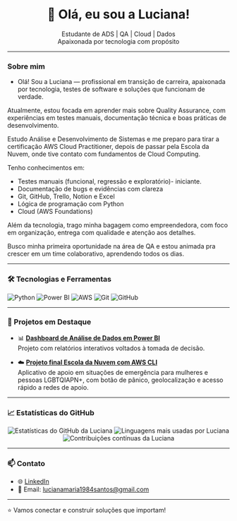 <h1 align="center">👋 Olá, eu sou a Luciana!</h1>

<p align="center">
   Estudante de ADS | QA | Cloud | Dados <br>
  Apaixonada por tecnologia com propósito 
</p>

---

### Sobre mim
- Olá! Sou a Luciana — profissional em transição de carreira, apaixonada por tecnologia, testes de software e soluções que funcionam de verdade.

Atualmente, estou focada em aprender mais sobre Quality Assurance, com experiências em testes manuais, documentação técnica e boas práticas de desenvolvimento.

Estudo Análise e Desenvolvimento de Sistemas e me preparo para tirar a certificação AWS Cloud Practitioner, depois de passar pela Escola da Nuvem, onde tive contato com fundamentos de Cloud Computing.

Tenho conhecimentos em:
- Testes manuais (funcional, regressão e exploratório)- iniciante.
- Documentação de bugs e evidências com clareza
- Git, GitHub, Trello, Notion e Excel
- Lógica de programação com Python
- Cloud (AWS Foundations)

 Além da tecnologia, trago minha bagagem como empreendedora, com foco em organização, entrega com qualidade e atenção aos detalhes.

Busco minha primeira oportunidade na área de QA e estou animada pra crescer em um time colaborativo, aprendendo todos os dias.

---

### 🛠️ Tecnologias e Ferramentas

![Python](https://img.shields.io/badge/Python-3776AB?style=flat-square&logo=python&logoColor=white)
![Power BI](https://img.shields.io/badge/Power%20BI-F2C811?style=flat-square&logo=powerbi&logoColor=black)
![AWS](https://img.shields.io/badge/AWS-232F3E?style=flat-square&logo=amazonaws&logoColor=white)
![Git](https://img.shields.io/badge/Git-F05032?style=flat-square&logo=git&logoColor=white)
![GitHub](https://img.shields.io/badge/GitHub-181717?style=flat-square&logo=github&logoColor=white)

---

### 📂 Projetos em Destaque


- 📊 **[Dashboard de Análise de Dados em Power BI](https://github.com/seuusuario/analise-powerbi)**  
  Projeto com relatórios interativos voltados à tomada de decisão.

- ☁️ **[Projeto final Escola da Nuvem com AWS CLI](https://github.com/Luciana-Maria/projeto-chatbot)**  
 Aplicativo de apoio em situações de emergência para mulheres e pessoas LGBTQIAPN+, com botão de pânico, geolocalização e acesso rápido a redes de apoio.

---

### 📈 Estatísticas do GitHub

<p align="center">
  <img src="https://github-readme-stats.vercel.app/api?username=luciana-maria&show_icons=true&theme=radical" alt="Estatísticas do GitHub da Luciana" />
  <img src="https://github-readme-stats.vercel.app/api/top-langs/?username=luciana-maria&layout=compact&theme=radical" alt="Linguagens mais usadas por Luciana" />
  <img src="https://github-readme-streak-stats.herokuapp.com/?user=luciana-maria&theme=radical" alt="Contribuições contínuas da Luciana" />
</p>

---

### 📫 Contato

- 🌐 [LinkedIn](https://www.linkedin.com/in/luciana-santos-maria/)
- 📧 Email: lucianamaria1984santos@gmail.com

---

⭐ Vamos conectar e construir soluções que importam!
